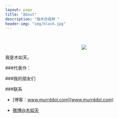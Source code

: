 ```yaml
---
layout: page
title: "About"
description: "独木亦成林 "
header-img: "img/black.jpg"
---
```



<center>
    <p><img src="blob/master/img/murrddol.jpg"  align="center"></p>
</center>

我是木如天。


###代表作：



###我的朋友们


###联系

- [博客：www.murrddol.com](www.murrddol.com)

- [微博@木如天](http://weibo.com/xirutia)







